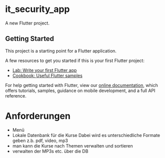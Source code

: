 # it_security_app

A new Flutter project.

## Getting Started

This project is a starting point for a Flutter application.

A few resources to get you started if this is your first Flutter project:

- [Lab: Write your first Flutter app](https://flutter.dev/docs/get-started/codelab)
- [Cookbook: Useful Flutter samples](https://flutter.dev/docs/cookbook)

For help getting started with Flutter, view our
[online documentation](https://flutter.dev/docs), which offers tutorials,
samples, guidance on mobile development, and a full API reference.

# Anforderungen

- Menü
- Lokale Datenbank für die Kurse
Dabei wird es unterschiedliche Formate geben z.b. pdf, video, mp3
- man kann die Kurse nach Themen verwalten und sortieren
- verwalten der MP3s etc. über die DB